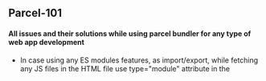 ## Parcel-101

#### All issues and their solutions while using parcel bundler for any type of web app development

* In case using any ES modules features, as import/export, while fetching any JS files in the HTML file use type="module" attribute in the <script> tag
* While using any third-party JS/jQuery library, such as data tables, parcel bundler can cause issue while building, in order to resolve that we have to force clean the parcel cache, use the following code to do it and post to it either run npm start or npm run build based on your requirement.<br>
`Remove-Item -Recurse -Force .parcel-cache`

* In case of compiling multiple HTML files, use the following line of code in the package.json file as<br>
`[
    "src/index.html",
    "src/actions.html",
    "src/tables.html"
]`

* To install data tables library inside parcel build, use the following code to install data table JS library,<br>
`npm install --save datatables.net-dt`  and import it inside any JS file using ES import module as `import DataTable from 'datatables.net-dt';`


